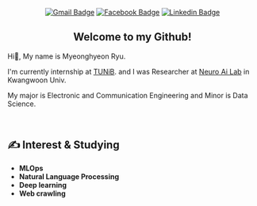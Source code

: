 <div align="center">

[![Gmail Badge](https://img.shields.io/badge/Gmail-d14836?style=flat-square&logo=Gmail&logoColor=white&link=mailto:tmxkdd5790@gmail.com)](mailto:tmxkdd5790@gmail.com) [![Facebook Badge](https://img.shields.io/badge/facebook-1877f2?style=flat-square&logo=facebook&logoColor=white&link=https://www.facebook.com/tmxkdd5790)](https://www.facebook.com/tmxkdd5790) [![Linkedin Badge](https://img.shields.io/badge/-LinkedIn-blue?style=flat-square&logo=Linkedin&logoColor=white&link=https://www.linkedin.com/in/myeonghyeon-ryu-969709212/)](https://www.linkedin.com/in/myeonghyeon-ryu-969709212/)

## Welcome to my Github! </div>
Hi👋, My name is Myeonghyeon Ryu. 

I'm currently internship at [TUNiB](http://www.tunib.ai/). and I was Researcher at [Neuro Ai Lab](https://sites.google.com/view/neuroailab/research/research-projects) in Kwangwoon Univ.

My major is Electronic and Communication Engineering and Minor is Data Science. 

<br>

## ✍ Interest & Studying
- __MLOps__
- __Natural Language Processing__
- __Deep learning__
- __Web crawling__

